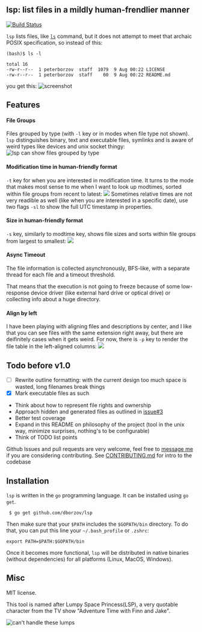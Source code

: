 ## lsp: list files in a mildly human-frendlier manner
[![Build Status](https://travis-ci.org/dborzov/lsp.svg?branch=master)](https://travis-ci.org/dborzov/lsp)

`lsp` lists files, like [`ls`](http://en.wikipedia.org/wiki/Ls) command,
but it does not attempt to meet
that archaic POSIX specification, so instead of this:
```
(bash)$ ls -l

total 16
-rw-r--r--  1 peterborzov  staff  1079  9 Aug 00:22 LICENSE
-rw-r--r--  1 peterborzov  staff    60  9 Aug 00:22 README.md
```

you get this:
![screenshot](https://raw.githubusercontent.com/dborzov/lsp/screenshots/symlinks.png)

## Features
#### File Groups
Files grouped by type (with `-l` key or in modes when file type not shown). `lsp` distinguishes binary, text and executable files, symlinks and is aware of weird types like devices and unix socket thingy:
![lsp can show files grouped by type](https://raw.githubusercontent.com/dborzov/lsp/screenshots/grouped.png)
#### Modification time in human-friendly format
`-t` key for when you are interested in modification time. It turns to the mode that makes most sense to me when I want to look up modtimes, sorted within file groups from recent to latest:
![](https://raw.githubusercontent.com/dborzov/lsp/screenshots/modtime.png)
Sometimes relative times are  not very readible as well (like when you are interested in a specific date), use two flags `-sl` to show the full UTC timestamp in properties.
#### Size in human-friendly format
`-s` key, similarly to modtime key, shows file sizes and sorts within file groups from largest to smallest:
![](https://raw.githubusercontent.com/dborzov/lsp/screenshots/size.png)

#### Async Timeout
The file information is collected asynchronously, BFS-like, with a separate thread for each file and a timeout threshold.

That means that the execution is not going to freeze because of some low-response device driver (like external hard drive or optical drive) or collecting info about a huge directory.

#### Align by left
I have been playing with aligning files and descriptions by center, and I like that you can see files with the same extension right away, but there are deifinitely cases when it gets weird.
For now, there is `-p` key to render the file table in the left-aligned columns:
![](https://raw.githubusercontent.com/dborzov/lsp/screenshots/table.png)


## Todo before v1.0
- [ ] Rewrite outline formatting: with the current design too much space is wasted, long filenames break things
- [x] Mark executable files as such
- Think about how to represent file rights and ownership
- Approach hidden and generated files as outlined in [issue#3](https://github.com/dborzov/lsp/issues/3)
- Better test coverage
- Expand in this README on philosophy of the project (tool in the unix way, minimize surprises, nothing's to be configurable)
- Think of TODO list points

Github Issues and pull requests are very welcome, feel free to [message me](tihoutrom@gmail.com) if you are considering contributing.
See [CONTRIBUTING.md](CONTRIBUTING.md) for intro to the codebase


## Installation

`lsp` is written in the `go` programming language.
It can be installed using `go get`.

```
 $ go get github.com/dborzov/lsp
```

Then make sure that your `$PATH` includes the `$GOPATH/bin` directory.
To do that, you can put this line your `~/.bash_profile` or `.zshrc`:
```
export PATH=$PATH:$GOPATH/bin
```

Once it becomes more functional, `lsp` will be distributed in native binaries
(without dependencies) for all platforms (Linux, MacOS, Windows).

## Misc
MIT license.


This tool is named after Lumpy Space Princess(LSP), a very quotable character from the TV show "Adventure Time with Finn and Jake".

![can't handle these lumps](https://raw.githubusercontent.com/dborzov/lsp/screenshots/beans.gif)
